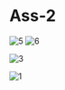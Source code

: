 # Ass-2
![5](https://user-images.githubusercontent.com/26184532/47968920-ece61880-e078-11e8-958f-84c517f9617a.png)
![6](https://user-images.githubusercontent.com/26184532/47968923-efe10900-e078-11e8-8779-9f6b5413045b.png)



![3](https://user-images.githubusercontent.com/26184532/47968872-54e82f00-e078-11e8-8fd3-53b8985dc203.png)


![1](https://user-images.githubusercontent.com/26184532/47968902-bc05e380-e078-11e8-8890-d93dd3820275.png)
